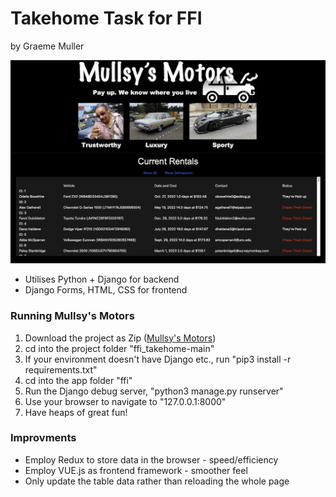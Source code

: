 # Takehome Task for FFI
by Graeme Muller

![](example.png)

* Utilises Python + Django for backend
* Django Forms, HTML, CSS for frontend

### Running Mullsy's Motors
1. Download the project as Zip ([Mullsy's Motors](https://github.com/dodgydesigns/ffi_takehome/archive/refs/heads/main.zip))
2. cd into the project folder "ffi_takehome-main"
3. If your environment doesn't have Django etc., run "pip3 install -r requirements.txt"
3. cd into the app folder "ffi"
4. Run the Django debug server, "python3 manage.py runserver"
5. Use your browser to navigate to "127.0.0.1:8000"
6. Have heaps of great fun!

### Improvments
* Employ Redux to store data in the browser - speed/efficiency
* Employ VUE.js as frontend framework - smoother feel
* Only update the table data rather than reloading the whole page